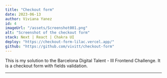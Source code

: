 ```yaml
---
title: "Checkout form"
date: 2023-06-13
author: Viviana Yanez
id: 4
imageUrl: "/assets/Screenshot001.png"
alt: "Screenshot of the checkout form"
stack: Next | React | Chakra UI
deploy: "https://checkout-form-lilac.vercel.app/"
github: "https://github.com/vivitt/checkout-form"
---
```


This is my solution to the Barcelona Digital Talent - III Frontend Challenge. It is a checkout form with fields validation.

---
